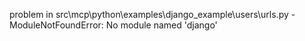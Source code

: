 problem in src\mcp\python\examples\django_example\users\urls.py - ModuleNotFoundError: No module named 'django'
